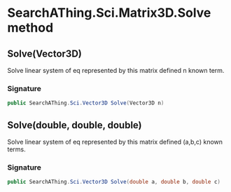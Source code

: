 # SearchAThing.Sci.Matrix3D.Solve method
## Solve(Vector3D)
Solve linear system of eq represented by this matrix
            defined n known term.

### Signature
```csharp
public SearchAThing.Sci.Vector3D Solve(Vector3D n)
```
## Solve(double, double, double)
Solve linear system of eq represented by this matrix
            defined (a,b,c) known terms.

### Signature
```csharp
public SearchAThing.Sci.Vector3D Solve(double a, double b, double c)
```
